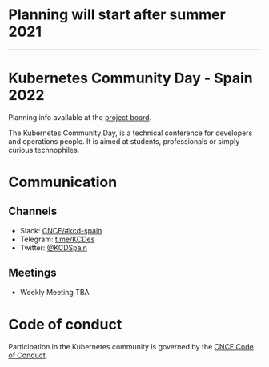 # Planning will start after summer 2021

---
# Kubernetes Community Day - Spain 2022

Planning info available at the [project board](https://github.com/orgs/kcd-es/projects/4).

The Kubernetes Community Day, is a technical conference for developers and operations people. It is aimed at students, professionals or simply curious technophiles.

# Communication

## Channels

- Slack: [CNCF/#kcd-spain](https://cloud-native.slack.com/archives/CUFASEGCU)
- Telegram: [t.me/KCDes](https://t.me/KCDes)
- Twitter: [@KCDSpain](https://twitter.com/kcdspain)

## Meetings

* Weekly Meeting TBA


# Code of conduct

Participation in the Kubernetes community is governed by the [CNCF Code of Conduct](https://github.com/cncf/foundation/blob/master/code-of-conduct.md).

